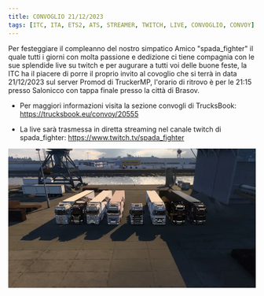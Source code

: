 ```yaml
---
title: CONVOGLIO 21/12/2023
tags: [ITC, ITA, ETS2, ATS, STREAMER, TWITCH, LIVE, CONVOGLIO, CONVOY]
---
```


Per festeggiare il compleanno del nostro simpatico Amico "spada_fighter" il quale tutti i giorni con molta passione e dedizione ci tiene compagnia con le sue splendide live su twitch e per augurare a tutti voi delle buone feste, la ITC ha il piacere di porre il proprio invito al covoglio che si terrà in data 21/12/2023 sul server Promod di TruckerMP, l'orario di ritrovo è per le 21:15 presso Salonicco con tappa finale presso la città di Brasov.

- Per maggiori informazioni visita la sezione convogli di TrucksBook: https://trucksbook.eu/convoy/20555

- La live sarà trasmessa in diretta streaming nel canale twitch di spada_fighter: https://www.twitch.tv/spada_fighter

![Convoglio](./convoglio.jpeg)